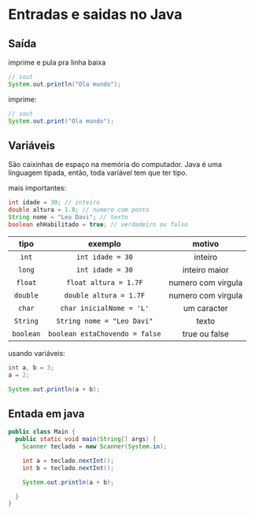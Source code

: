 # Entradas e saidas no Java

## Saída

imprime e pula pra linha baixa

```java
// sout
System.out.println("Ola mundo");
```

imprime:

```java
// sout
System.out.print("Ola mundo");
```

## Variáveis

São caixinhas de espaço na memória do computador. Java é uma linguagem tipada, então, toda variável tem que ter tipo.

mais importantes:

```java
int idade = 30; // inteiro
double altura = 1.8; // numero com ponto
String nome = "Leo Davi"; // texto
boolean ehHabilitado = true; // verdadeiro ou falso
```

|tipo|exemplo|motivo|
|:-:|:-:|:-:|
|`int`|`int idade = 30`|inteiro|
|`long`|`int idade = 30`|inteiro maior|
|`float`|`float altura = 1.7F`|numero com virgula|
|`double`|`double altura = 1.7F`|numero com virgula|
|`char`|`char inicialNome = 'L'`|um caracter|
|`String`|`String nome = "Leo Davi"`|texto|
|`boolean`|`boolean estaChovendo = false`|true ou false|

usando variáveis:

```java
int a, b = 3;
a = 2;

System.out.println(a + b);
```

## Entada em java

```java
public class Main {
  public static void main(String[] args) {
    Scanner teclado = new Scanner(System.in);

    int a = teclado.nextInt();
    int b = teclado.nextInt();

    System.out.println(a + b);

  }
}
```
